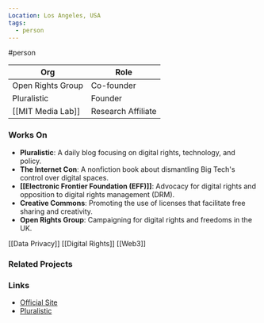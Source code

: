 ```yaml
---
Location: Los Angeles, USA
tags:
  - person
---
```

#person

| Org                                | Role                      |
| ---------------------------------- | ------------------------- |
| Open Rights Group                  | Co-founder                |
| Pluralistic                        | Founder                   |
| [[MIT Media Lab]]                  | Research Affiliate        |

### Works On

- **Pluralistic**: A daily blog focusing on digital rights, technology, and policy.
- **The Internet Con**: A nonfiction book about dismantling Big Tech's control over digital spaces.
- **[[Electronic Frontier Foundation (EFF)]]**: Advocacy for digital rights and opposition to digital rights management (DRM).
- **Creative Commons**: Promoting the use of licenses that facilitate free sharing and creativity.
- **Open Rights Group**: Campaigning for digital rights and freedoms in the UK.

[[Data Privacy]]
[[Digital Rights]]
[[Web3]]

### Related Projects

### Links

- [Official Site](https://craphound.com)
- [Pluralistic](https://pluralistic.net)